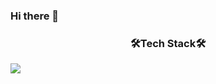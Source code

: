 ### Hi there 👋





<h3 align='center'>🛠Tech Stack🛠</h3>
<img src="https://img.shields.io/badge/Python-3766AB?style=flat-square&logo=Python&logoColor=white"/></a>&nbsp 



<!--
**HEOHEOHEOseoul/HEOHEOHEOseoul** is a ✨ _special_ ✨ repository because its `README.md` (this file) appears on your GitHub profile.

Here are some ideas to get you started:

- 🔭 I’m currently working on ...
- 🌱 I’m currently learning ...
- 👯 I’m looking to collaborate on ...
- 🤔 I’m looking for help with ...
- 💬 Ask me about ...
- 📫 How to reach me: ...
- 😄 Pronouns: ...
- ⚡ Fun fact: ...
-->
